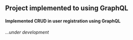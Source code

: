 ## Project implemented to using GraphQL

#### Implemented CRUD in user registration using GraphQL


_...under development_
